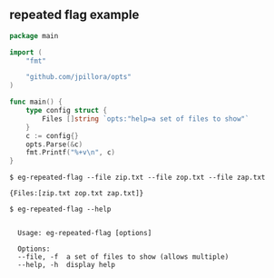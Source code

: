 ## repeated flag example

<!--tmpl,code=go:cat main.go -->
``` go 
package main

import (
	"fmt"

	"github.com/jpillora/opts"
)

func main() {
	type config struct {
		Files []string `opts:"help=a set of files to show"`
	}
	c := config{}
	opts.Parse(&c)
	fmt.Printf("%+v\n", c)
}
```
<!--/tmpl-->

```
$ eg-repeated-flag --file zip.txt --file zop.txt --file zap.txt
```

<!--tmpl,code=plain:go run main.go --file zip.txt --file zop.txt --file zap.txt -->
``` plain 
{Files:[zip.txt zop.txt zap.txt]}
```
<!--/tmpl-->

```
$ eg-repeated-flag --help
```

<!--tmpl,code=plain:go build -o eg-repeated-flag && ./eg-repeated-flag --help ; rm eg-repeated-flag -->
``` plain 

  Usage: eg-repeated-flag [options]

  Options:
  --file, -f  a set of files to show (allows multiple)
  --help, -h  display help

```
<!--/tmpl-->
